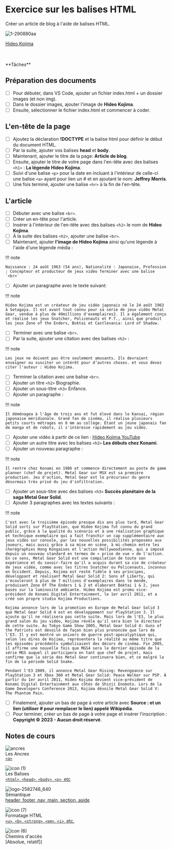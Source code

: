 # Exercice sur les balises HTML
Créer un article de blog à l'aide de balises HTML.


![1-290880aa](https://github.com/user-attachments/assets/9ae774df-3fcc-4587-aaa7-fcced9686b7a)

[Hideo Kojima](https://github.com/user-attachments/files/17001047/7394ef47.zip)

<br>
<br>
**Tâches**

## Préparation des documents

* [ ] Pour débuter, dans VS Code, ajouter un fichier index.html + un dossier images
(et non img).
* [ ] Dans le dossier images, ajouter l'image de **Hideo Kojima**.
* [ ] Ensuite, sélectionner le fichier index.html et commencer à coder.

## L'en-tête de la page

* [ ] Ajoutez la déclaration **!DOCTYPE** et la balise html pour définir le début du document HTML.
* [ ] Par la suite, ajouter vos balises **head** et **body**.
* [ ] Maintenant, ajouter le titre de la page: **Article de blog**.
* [ ] Ensuite, ajouter le titre de votre page dans l'en-tête avec des balises `<h1>` : **La légende Hideo Kojima**.
* [ ] Suivi d'une balise `<p>` pour la date en incluant à l'intérieur de celle-ci une balise `<a>` ayant pour lien un # et en ajoutant le nom: **Jeffrey Morris**.
* [ ] Une fois terminé, ajouter une balise `<hr>` à la fin de l'en-tête.

## L'article

* [ ] Débuter avec une balise `<br>`.
* [ ] Créer un en-tête pour l'article.
* [ ] Insérer à l'intérieur de l'en-tête avec des balises `<h2>` le nom de **Hideo Kojima**.
* [ ] À la suite des balises `<h2>`, ajouter une balise `<br>`.
* [ ] Maintenant, ajouter **l'image de Hideo Kojima** ainsi qu'une légende à l'aide d'une légende média :

!!! note

    Naissance : 24 août 1963 (54 ans), Nationalité : Japonaise, Profession : Concepteur et producteur de jeux vidéo Terminer avec une balise `<br>`
    
* [ ] Ajouter un paragraphe avec le texte suivant:

!!! note

    Hideo Kojima est un créateur de jeu vidéo japonais né le 24 août 1963 à Setagaya. Il est avant tout connu pour sa série de jeux vidéo Metal Gear, vendue à plus de 49millions d'exemplaires2. Il a également conçu et réalisé les jeux Snatcher, Policenauts et P.T., ainsi que produit les jeux Zone of the Enders, Boktai et Castlevania: Lord of Shadow.
    
* [ ] Terminer avec une balise `<br>`.
* [ ] Par la suite, ajouter une citation avec des balises `<h2>` :

!!! note

    Les jeux ne doivent pas être seulement amusants. Ils devraient enseigner ou susciter un intérêt pour d’autres choses. et vous devez citer l'auteur : Hideo Kojima.
    
* [ ] Terminer la citation avec une balise `<br>`.
* [ ] Ajouter un titre `<h2>` Biographie.
* [ ] Ajouter un sous-titre `<h3>` Enfance.
* [ ] Ajouter un paragraphe :

!!! note

    Il déménagea à l'âge de trois ans et fut élevé dans le Kansai, région japonaise méridionale. Grand fan de cinéma, il réalise plusieurs petits courts métrages en 8 mm au collège. Étant un jeune japonais fan de manga et de robots, il s'intéresse rapidement au jeu vidéo.
    
* [ ] Ajouter une vidéo à partir de ce lien : [Hideo Kojima YouTube](https://www.youtube.com/watch?v=AfjElfbj_mo)
* [ ] Ajouter un autre titre avec les balises `<h2>` **Les débuts chez Konami**.
* [ ] Ajouter un nouveau paragraphe :

!!! note

    Il rentre chez Konami en 1986 et commence directement au poste de game planner (chef de projet). Metal Gear sur MSX est sa première production. Jeu d'action, Metal Gear est le précurseur du genre désormais très prisé du jeu d'infiltration.
    
* [ ] Ajouter un sous-titre avec des balises `<h3>` **Succès planétaire de la saga Metal Gear Solid**.
* [ ] Ajouter 3 paragraphes avec les textes suivants :

!!! note
  
    C'est avec le troisième épisode presque dix ans plus tard, Metal Gear Solid sorti sur PlayStation, que Hideo Kojima fut connu du grand public, grâce à la qualité du scénario et à une réalisation graphique et technique exemplaire qui a fait franchir un cap supplémentaire aux jeux vidéo sur console, par les nouvelles possibilités proposées aux joueurs, mais aussi grâce à sa mise en scène, à mi-chemin entre les chorégraphies Hong Kongaises et l'action Hollywoodienne, qui a imposé depuis un nouveau standard en termes de « prise de vue » de l'action. En ce sens, Metal Gear Solid est une compilation de toute son expérience et du savoir-faire qu'il a acquis durant sa vie de créateur de jeux vidéo, comme avec les titres Snatcher ou Policenauts, inconnus en Occident. Depuis, Kojima est resté fidèle à ses principes, développant et réalisant Metal Gear Solid 2: Sons of Liberty, qui s'écouleront à plus de 7 millions d'exemplaires dans le monde, produisant Zone Of The Enders 1 & 2 et élaborant Boktai 1 & 2, jeux basés sur la luminosité ambiante. Hideo Kojima est promu vice-président de Konami Digital Entertainment, le 1er avril 2011, et a créé son propre studio Kojima Productions.

    Kojima annonce lors de la promotion en Europe de Metal Gear Solid 3 que Metal Gear Solid 4 est en développement sur PlayStation 3. Il ajoute qu'il ne réalisera pas cette suite. Mais lors de l'E3, le plus grand salon du jeu vidéo, Kojima révèle qu'il sera bien le directeur de cette suite. Au Tokyo Game Show 2005, Metal Gear Solid 4: Guns of the Patriots est dévoilé de façon bien plus prononcée que lors de l'E3. Il y est montré un univers de guerre post-apocalyptique qui, selon les dires de Kojima, représentera la réalité au même titre que les épisodes précédents symbolisaient des décors de cinéma. Fin 2005, il affirme une nouvelle fois que MGS4 sera le dernier épisode de la série MGS auquel il participera en tant que chef de projet, mais confirme que la série des Metal Gear continuera bien, et ce malgré la fin de la période Solid Snake.

    Pendant l'E3 2009, il annonce Metal Gear Rising: Revengeance sur PlayStation 3 et Xbox 360 et Metal Gear Solid: Peace Walker sur PSP. À partir du 1er avril 2011, Hideo Kojima devient vice-président de Konami Digital Entertainment aux côtés de Shinji Enomoto. Lors de la Game Developers Conference 2013, Kojima dévoile Metal Gear Solid V: The Phantom Pain.

* [ ] Finalement, ajouter un bas de page à votre article avec **Source : et un lien (utiliser # pour remplacer le lien) appelé Wikipédia**.
* [ ] Pour terminer, créer un bas de page à votre page et insérer l'inscription : **Copyright © 2023 - Aucun droit réservé**.

## Notes de cours

![ancres](https://github.com/user-attachments/assets/de0b1215-1177-4f74-bf95-b0606a85cbbb)<br> Les Ancres <br> [`<a>`](https://tim-montmorency.com/compendium/582-111%E2%80%93web1/html/ancres.html)

![icon (1)](https://github.com/user-attachments/assets/177c8f2a-2c04-48d3-897a-23b72d90ecd1)<br> Les Balises <br> [`<html>`, `<head>`, `<body>`, `<p>`, etc](https://tim-montmorency.com/compendium/582-111%E2%80%93web1/html/balises.html)

![logo-2582748_640](https://github.com/user-attachments/assets/dc16dcc8-7e47-45f3-9099-76022f158c48)<br> Sémantique <br> [header, footer, nav, main, section, aside](https://tim-montmorency.com/compendium/582-111%E2%80%93web1/html/semantique.html)

![icon (7)](https://github.com/user-attachments/assets/9df648d3-4cdb-4f2e-a112-ce1a0ed2b019)<br> Formatage HTML <br> [`<u>`, `<b>`, `<strong>`, `<em>`, `<i>`, etc.](https://tim-montmorency.com/compendium/582-111%E2%80%93web1/html/formatage-html.html)

![icon (6)](https://github.com/user-attachments/assets/36099f0f-6c70-4b5c-91d9-841778462395)<br> Chemins d'accès <br> [Absolue, relatif](


